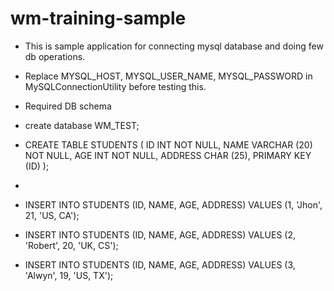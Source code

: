 # wm-training-sample
* This is sample application for connecting mysql database and doing few db operations.

* Replace MYSQL_HOST, MYSQL_USER_NAME, MYSQL_PASSWORD in MySQLConnectionUtility before testing this.

* Required DB schema

 * create database WM_TEST;
 * CREATE TABLE STUDENTS (   ID INT NOT NULL,   NAME VARCHAR (20) NOT NULL,   AGE INT NOT NULL,   ADDRESS CHAR (25),   PRIMARY KEY (ID)   );
 * 
 * INSERT INTO STUDENTS (ID, NAME, AGE, ADDRESS) VALUES (1, 'Jhon', 21, 'US, CA');
 * INSERT INTO STUDENTS (ID, NAME, AGE, ADDRESS) VALUES (2, 'Robert', 20, 'UK, CS');
 * INSERT INTO STUDENTS (ID, NAME, AGE, ADDRESS) VALUES (3, 'Alwyn', 19, 'US, TX');
